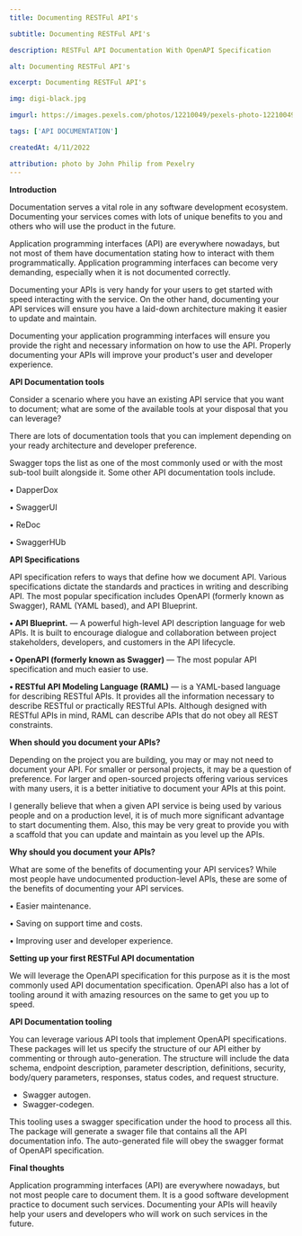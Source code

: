 ```yaml
---
title: Documenting RESTFul API's

subtitle: Documenting RESTFul API's

description: RESTFul API Documentation With OpenAPI Specification

alt: Documenting RESTFul API's

excerpt: Documenting RESTFul API's

img: digi-black.jpg

imgurl: https://images.pexels.com/photos/12210049/pexels-photo-12210049.jpeg?auto=compress&cs=tinysrgb&w=1260&h=750&dpr=1

tags: ['API DOCUMENTATION']

createdAt: 4/11/2022

attribution: photo by John Philip from Pexelry
---
```


**Introduction**

Documentation serves a vital role in any software development ecosystem. Documenting your services comes with lots of unique benefits to you and others who will use the product in the future.

Application programming interfaces (API) are everywhere nowadays, but not most of them have documentation stating how to interact with them programmatically. Application programming interfaces can become very demanding, especially when it is not documented correctly.

Documenting your APIs is very handy for your users to get started with speed interacting with the service. On the other hand, documenting your API services will ensure you have a laid-down architecture making it easier to update and maintain.

Documenting your application programming interfaces will ensure you provide the right and necessary information on how to use the API. Properly documenting your APIs will improve your product's user and developer experience.

**API Documentation tools**

Consider a scenario where you have an existing API service that you want to document; what are some of the available tools at your disposal that you can leverage?

There are lots of documentation tools that you can implement depending on your ready architecture and developer preference.

Swagger tops the list as one of the most commonly used or with the most sub-tool built alongside it. Some other API documentation tools include.

• DapperDox

• SwaggerUI

• ReDoc

• SwaggerHUb

**API Specifications**

API specification refers to ways that define how we document API. Various specifications dictate the standards and practices in writing and describing API. The most popular specification includes OpenAPI (formerly known as Swagger), RAML (YAML based), and API Blueprint.

**• API Blueprint.** — A powerful high-level API description language for web APIs. It is built to encourage dialogue and collaboration between project stakeholders, developers, and customers in the API lifecycle.

**• OpenAPI (formerly known as Swagger)** — The most popular API specification and much easier to use.

**• RESTful API Modeling Language (RAML)** — is a YAML-based language for describing RESTful APIs. It provides all the information necessary to describe RESTful or practically RESTful APIs. Although designed with RESTful APIs in mind, RAML can describe APIs that do not obey all REST constraints.

**When should you document your APIs?**

Depending on the project you are building, you may or may not need to document your API. For smaller or personal projects, it may be a question of preference. For larger and open-sourced projects offering various services with many users, it is a better initiative to document your APIs at this point.

I generally believe that when a given API service is being used by various people and on a production level, it is of much more significant advantage to start documenting them. Also, this may be very great to provide you with a scaffold that you can update and maintain as you level up the APIs.

**Why should you document your APIs?**

What are some of the benefits of documenting your API services? While most people have undocumented production-level APIs, these are some of the benefits of documenting your API services.

• Easier maintenance.

• Saving on support time and costs.

• Improving user and developer experience.

**Setting up your first RESTFul API documentation**

We will leverage the OpenAPI specification for this purpose as it is the most commonly used API documentation specification. OpenAPI also has a lot of tooling around it with amazing resources on the same to get you up to speed.

**API Documentation tooling**

You can leverage various API tools that implement OpenAPI specifications. These packages will let us specify the structure of our API either by commenting or through auto-generation. The structure will include the data schema, endpoint description, parameter description, definitions, security, body/query parameters, responses, status codes, and request structure.

- Swagger autogen.
- Swagger-codegen.

This tooling uses a swagger specification under the hood to process all this. The package will generate a swager file that contains all the API documentation info. The auto-generated file will obey the swagger format of OpenAPI specification.

**Final thoughts**

Application programming interfaces (API) are everywhere nowadays, but not most people care to document them. It is a good software development practice to document such services. Documenting your APIs will heavily help your users and developers who will work on such services in the future.
